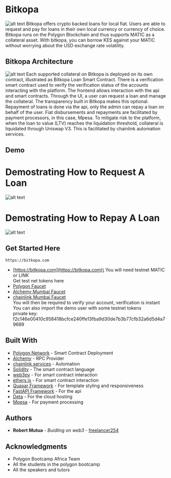 # Bitkopa
![alt text](https://github.com/freelancer254/bitkopa/blob/main/images/bitkopabanner2.JPG?raw=true)
Bitkopa offers crypto backed loans for local fiat. Users are able to request and pay for loans in their own local currency 
or currency of choice. Bitkopa runs on the Polygon Blockchain and thus supports MATIC as a collateral asset. With bitkopa, 
you can borrow KES against your MATIC without worrying about the USD exchange rate volatility.

## Bitkopa Architecture
![alt text](https://github.com/freelancer254/bitkopa/blob/main/images/BitkopaArchitecture.png?raw=true)
Each supported collateral on Bitkopa is deployed on its own contract, illustrated as Bitkopa Loan Smart Contract. There is a verification smart contract
used to verify the verification status of the accounts interacting with the platform. The frontend allows interaction with the api and smart contracts.
Through the UI, a user can request a loan and manage the collateral. The transparency built in Bitkopa makes this optional. Repayment of loans is done via the api,
only the admin can repay a loan on behalf of the user. Fiat disbursements and repayments are facilitated by payment processors, in this case, Mpesa. To mitigate risk 
to the platform, when the loan to value (LTV) reaches the liquidation threshold, collateral is liquidated through Uniswap V3.
This is facilitated by chainlink automation services.

## Demo
# Demostrating How to Request A Loan
![alt text](https://github.com/freelancer254/bitkopa/blob/main/images/request.gif?raw=true)

# Demostrating How to Repay A Loan
![alt text](https://github.com/freelancer254/bitkopa/blob/main/images/repay.gif?raw=true)
## Get Started Here
```
https://bitkopa.com
```
* [https://bitkopa.com](https://bitkopa.com)\
You will need testnet MATIC or LINK\
Get test net tokens here
* [Polygon Faucet](https://faucet.polygon.technology/)
* [Alchemy Mumbai Faucet](https://mumbaifaucet.com/) 
* [chainlink Mumbai Faucet](https://faucets.chain.link/mumbai)\
You will then be required to verify your account, verification is instant\
You can also import the demo user with some testnet tokens\
private key: f2c146e00410c958418bcfce240ffe13fba9d30de7b3b77cfb32a6d5d4a79689


## Built With

* [Polygon Network](https://polygon.technology/) - Smart Contract Deployment
* [Alchemy](https://alchemy.com/) - RPC Provider
* [chainlink services](https://chain.link/) - Automation
* [Solidity](https://docs.soliditylang.org/en/v0.8.7/) - The smart contract language
* [web3py](https://web3py.readthedocs.io/en/stable/) - For smart contract interaction
* [ethers js](https://docs.ethers.io/v5/) - For smart contract interaction
* [Quasar Framework](https://quasar.dev/) - For template styling and responsiveness
* [FastAPI Framework](https://fastapi.tiangolo.com/) - For the api
* [Deta](https://deta.sh/) - For the cloud hosting
* [Mpesa](https://developer.safaricom.co.ke/) - For payment processing

## Authors

* **Robert Mutua** - *Buidling on web3* - [freelancer254](https://github.com/freelancer254)



## Acknowledgments

* Polygon Bootcamp Africa Team
* All the students in the polygon bootcamp
* All the speakers and tutors




